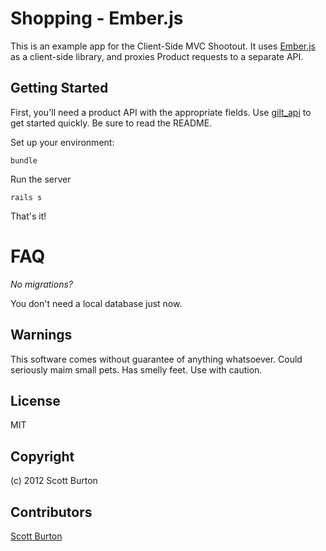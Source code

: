Shopping - Ember.js
===================

This is an example app for the Client-Side MVC Shootout. It uses [Ember.js](https://github.com/emberjs/ember.js) as a client-side library, and proxies Product requests to a separate API.

Getting Started
---------------
First, you'll need a product API with the appropriate fields. Use [gilt_api](https://github.com/scottburton11/gilt_api) to get started quickly. Be sure to read the README.

Set up your environment:

    bundle

Run the server

    rails s

That's it!


FAQ
===
*No migrations?*

You don't need a local database just now.

Warnings
--------
This software comes without guarantee of anything whatsoever. Could seriously maim small pets. Has smelly feet. Use with caution.

License
-------
MIT

Copyright
---------
(c) 2012 Scott Burton

Contributors
------------
[Scott Burton](https://github.com/scottburton11)